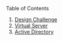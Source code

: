 Table of Contents
<br>
<ol>
 <li> <a href="https://github.com/DesignsMP/Lab_Reports/tree/master/Design%20Challenge">Design Challenge</a></li>
 <li> <a href="https://github.com/DesignsMP/Lab_Reports/tree/master/Virtual%20Server">Virtual Server</a></li>
 <li> <a href="https://github.com/DesignsMP/Lab_Reports/tree/master/Active%20Directory">Active Directory</a></li>
</ol>
